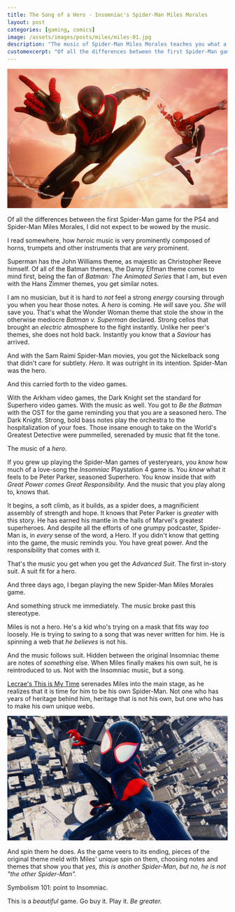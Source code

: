 ```yaml
---
title: The Song of a Hero - Insomniac's Spider-Man Miles Morales
layout: post
categories: [gaming, comics]
image: /assets/images/posts/miles/miles-01.jpg
description: "The music of Spider-Man Miles Morales teaches you what a hero's theme means."
customexcerpt: "Of all the differences between the first Spider-Man game for the PS4 and Spider-Man Miles Morales, I did not expect to be wowed by the music."
---
```



![Image 1](/assets/images/posts/miles/miles-01.jpg)

Of all the differences between the first Spider-Man game for the
PS4 and Spider-Man Miles Morales, I did not expect to be wowed
by the music.

I read somewhere, how *heroic* music is very prominently composed
of horns, trumpets and other instruments that are *very* prominent.

Superman has the John Williams theme, as majestic as Christopher Reeve
himself. Of all of the Batman themes, the Danny Elfman theme comes
to mind first, being the fan of *Batman: The Animated Series* that I am,
but even with the Hans Zimmer themes, you get similar notes.

I am no musician, but it is hard to *not* feel a strong *energy* coursing through you
when you hear those notes. A *hero* is coming. He *will* save you.
*She* will save you. That's what the Wonder Woman theme that
stole the show in the otherwise mediocre *Batman v. Superman* declared.
Strong cellos that brought an *electric* atmosphere to the fight
instantly. Unlike her peer's themes, she does not hold back. Instantly
you know that a *Saviour* has arrived.

And with the Sam Raimi Spider-Man movies, you got the Nickelback song
that didn't care for subtlety. *Hero*. It was outright in its intention.
Spider-Man was the hero.

And this carried forth to the video games.

With the Arkham video games, the Dark Knight set the standard for Superhero
video games. With the music as well. You got to *Be the Batman* with
the OST for the game reminding you that you are a seasoned hero.
The Dark Knight. Strong, bold bass notes play the orchestra to the
hospitalization of your foes. Those insane enough to take on the
World's Greatest Detective were pummelled, serenaded by music that
fit the tone.

The music of a *hero*.

If you grew up playing the Spider-Man games of yesteryears, you *know*
how much of a love-song the *Insomniac* Playstation 4 game is. You
*know* what it feels to be Peter Parker, seasoned Superhero. You
know inside that *with Great Power comes Great Responsibility.*
And the music that you play along to, knows that.

It begins, a soft climb, as it builds, as a spider does, a magnificient
assembly of strength and hope. It knows that Peter Parker is *greater*
with this story. He has earned his mantle in the halls of Marvel's
greatest superheroes. And despite all the efforts of one grumpy podcaster,
Spider-Man is, in *every* sense of the word, a Hero.
If you didn't know that getting into the game, the music reminds you.
You have great power. And the responsibility that comes with it.


That's the music you get when you get the *Advanced Suit*. The first in-story
suit. A suit fit for a hero.

And three days ago, I began playing the new Spider-Man Miles Morales
game.

And something struck me immediately. The music broke past this stereotype.

Miles is not a hero. He's a kid who's trying on a mask that fits way *too*
loosely. He is trying to swing to a song that was never written for him.
He is spinning a web that *he believes* is not his.

And the music follows suit. Hidden between the original Insomniac theme
are notes of *something* else. When Miles finally makes his own suit,
he is reintroduced to us. Not with the Insomniac music, but a song.

[Lecrae's This is My Time](https://open.spotify.com/track/0NuO1kL7vrWOX8P63qsCsb?si=DavxJ-AiTEWAFcvSR_UZjw)
serenades Miles into the main stage, as he realizes that it is
time for him to be his own Spider-Man. Not one who has years
of heritage behind him, heritage that is not his own, but one
who has to make his own unique webs.

![Miles Comes into his own](/assets/images/posts/miles/miles-02.jpg)

And spin them he does. As the game veers to its ending, pieces of
the original theme meld with Miles' unique spin on them, choosing
notes and themes that show you that *yes, this is another Spider-Man*,
*but no, he is not "the other Spider-Man".*

Symbolism 101: point to Insomniac.

This is a *beautiful* game. Go buy it. Play it. *Be greater.*

